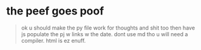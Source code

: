  # the peef goes poof
>
> ok u should make the py file work for thoughts and shit too then
> have js populate the pj w links w the date.
dont use md tho u will need a compiler. html is ez enuff.